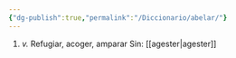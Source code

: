 ```yaml
---
{"dg-publish":true,"permalink":"/Diccionario/abelar/"}
---
```


1. *v.* Refugiar, acoger, amparar
    Sin: [[agester\|agester]]